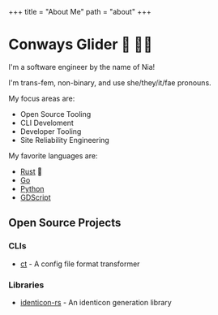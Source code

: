 +++
title = "About Me"
path = "about"
+++

# Conways Glider :crab: :transgender_flag:

I'm a software engineer by the name of Nia!

I'm trans-fem, non-binary, and use she/they/it/fae pronouns.

My focus areas are:

- Open Source Tooling
- CLI Develoment
- Developer Tooling
- Site Reliability Engineering

My favorite languages are:

- [Rust](https://www.rust-lang.org/) :crab:
- [Go](https://go.dev/)
- [Python](https://www.python.org/)
- [GDScript](https://gdscript.com/)

## Open Source Projects

### CLIs

- [ct](https://github.com/conways-glider/ct) - A config file format transformer

### Libraries

- [identicon-rs](https://github.com/conways-glider/ct) - An identicon generation library
